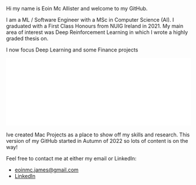 Hi my name is Eoin Mc Allister and welcome to my GitHub. 

I am a ML / Software Engineer with a MSc in Computer Science (AI). I graduated with a First Class Honours from NUIG Ireland in 2021. My main area of interest was Deep Reinforcement Learning in which I wrote a highly graded thesis on.

I now focus Deep Learning and some Finance projects

![alt text](white_logo_transparent_background.png "Title")

Ive created Mac Projects as a place to show off my skills and research. This version of my GitHub started in Autumn of 2022 so lots of content is on the way!

Feel free to contact me at either my email or LinkedIn:
- eoinmc.james@gmail.com
- [LinkedIn](https://www.linkedin.com/in/eoin-mcallister-ml/)
